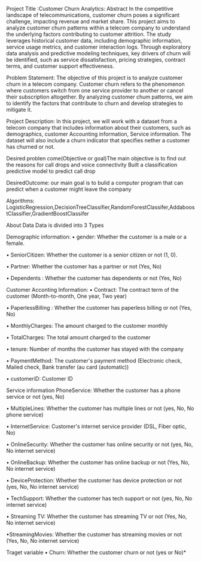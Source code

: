 Project Title :Customer Churn Analytics:
Abstract
In the competitive landscape of telecommunications, customer churn poses a significant challenge, impacting revenue and market share. This project aims to analyze customer churn patterns within a telecom company to understand the underlying factors contributing to customer attrition. The study leverages historical customer data, including demographic information, service usage metrics, and customer interaction logs. Through exploratory data analysis and predictive modeling techniques, key drivers of churn will be identified, such as service dissatisfaction, pricing strategies, contract terms, and customer support effectiveness.

Problem Statement:
The objective of this project is to analyze customer churn in a telecom company. Customer churn refers to the phenomenon where customers switch from one service provider to another or cancel their subscription altogether. By analyzing customer chum patterns, we aim to identify the factors that contribute to churn and develop strategies to mitigate it.

Project Description:
In this project, we will work with a dataset from a telecom company that includes information about their customers, such as demographics, customer Accounting information, Service information. The dataset will also include a churn indicator that specifies nether a customer has churned or not.

Desired problen come(Objective or goal)The main objective is to find out the reasons for call drops and voice connectivity Built a classification predictive model to predict call drop

DesiredOutcome:
our main goal is to bulid a computer program that can predict when a customer might leave the company

Algorithms:
LogisticRegression,DecisionTreeClassifier,RandomForestClassifer,AddaboostClassifier,GradientBoostClassifer

About Data
Data is divided into 3 Types

Demographic information:
• gender: Whether the customer is a male or a female.

• SeniorCitizen: Whether the customer is a senior citizen or not (1, 0).

• Partner: Whether the customer has a partner or not (Yes, No)

• Dependents : Whether the customer has dependents or not (Yes, No)

Customer Acconting Information:
• Contract: The contract term of the customer (Month-to-month, One year, Two year)

• PaperlessBilling : Whether the customer has paperless billing or not (Yes, No)

• MonthlyCharges: The amount charged to the customer monthly

• TotalCharges: The total amount charged to the customer

• tenure: Number of months the customer has stayed with the company

• PaymentMethod: The customer's payment method (Electronic check, Mailed check, Bank transfer (au card (automatic))

• customeriD: Customer ID

Service information
PhoneService: Whether the customer has a phone service or not (yes, No)

• MultipleLines: Whether the customer has multiple lines or not (yes, No, No phone service)

• InternetService: Customer's internet service provider (DSL, Fiber optic, No)

• OnlineSecurity: Whether the customer has online security or not (yes, No, No internet service)

• OnlineBackup: Whether the customer has online backup or not (Yes, No, No internet service)

• DeviceProtection: Whether the customer has device protection or not (yes, No, No internet service)

• TechSupport: Whether the customer has tech support or not (yes, No, No internet service)

• Streaming TV: Whether the customer has streaming TV or not (Yes, No, No internet service)

•StreamingMovies: Whether the customer has streaming movies or not (Yes, No, No internet service)



Traget variable
• Churn: Whether the customer churn or not (yes or No)*
